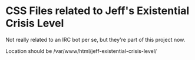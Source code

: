 # CSS Files related to Jeff's Existential Crisis Level

Not really related to an IRC bot per se, but they're part of this project now.

Location should be /var/www/html/jeff-existential-crisis-level/
